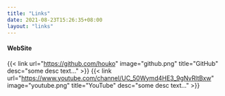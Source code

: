 ```yaml
---
title: "Links"
date: 2021-08-23T15:26:35+08:00
layout: "links"
---
```


#### WebSite

{{< link url="https://github.com/houko" image="github.png" title="GitHub" desc="some desc text..." >}}
{{< link url="https://www.youtube.com/channel/UC_50Wymd4HE3_9gNvRltBxw" image="youtube.png" title="YouTube" desc="some desc text..." >}}
